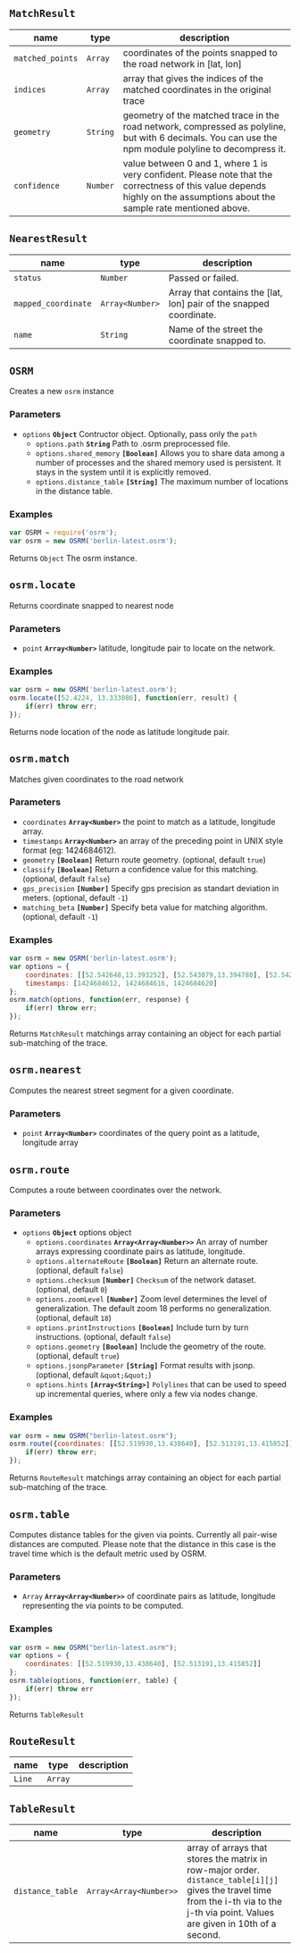 ## `MatchResult`




| name | type | description |
| ---- | ---- | ----------- |
| `matched_points` | `Array` | coordinates of the points snapped to the road network in [lat, lon] |
| `indices` | `Array` | array that gives the indices of the matched coordinates in the original trace |
| `geometry` | `String` | geometry of the matched trace in the road network, compressed as polyline, but with 6 decimals. You can use the npm module polyline to decompress it. |
| `confidence` | `Number` | value between 0 and 1, where 1 is very confident. Please note that the correctness of this value depends highly on the assumptions about the sample rate mentioned above. |



## `NearestResult`




| name | type | description |
| ---- | ---- | ----------- |
| `status` | `Number` | Passed or failed. |
| `mapped_coordinate` | `Array<Number>` | Array that contains the [lat, lon] pair of the snapped coordinate. |
| `name` | `String` | Name of the street the coordinate snapped to. |



## `OSRM`

Creates a new `osrm` instance

### Parameters

* `options` **`Object`** Contructor object. Optionally, pass only the `path`
  * `options.path` **`String`** Path to .osrm preprocessed file.
  * `options.shared_memory` **`[Boolean]`** Allows you to share data among a number of processes and the shared memory used is persistent. It stays in the system until it is explicitly removed.
  * `options.distance_table` **`[String]`** The maximum number of locations in the distance table.


### Examples

```js
var OSRM = require('osrm');
var osrm = new OSRM('berlin-latest.osrm');
```

Returns `Object` The osrm instance.

## `osrm.locate`

Returns coordinate snapped to nearest node

### Parameters

* `point` **`Array<Number>`** latitude, longitude pair to locate on the network.


### Examples

```js
var osrm = new OSRM('berlin-latest.osrm');
osrm.locate([52.4224, 13.333086], function(err, result) {
    if(err) throw err;
});
```

Returns  node location of the node as latitude longitude pair.

## `osrm.match`

Matches given coordinates to the road network

### Parameters

* `coordinates` **`Array<Number>`** the point to match as a latitude, longitude array.
* `timestamps` **`Array<Number>`** an array of the preceding point in UNIX style format (eg: 1424684612).
* `geometry` **`[Boolean]`** Return route geometry. (optional, default `true`)
* `classify` **`[Boolean]`** Return a confidence value for this matching. (optional, default `false`)
* `gps_precision` **`[Number]`** Specify gps precision as standart deviation in meters. (optional, default `-1`)
* `matching_beta` **`[Number]`** Specify beta value for matching algorithm. (optional, default `-1`)


### Examples

```js
var osrm = new OSRM('berlin-latest.osrm');
var options = {
    coordinates: [[52.542648,13.393252], [52.543079,13.394780], [52.542107,13.397389]],
    timestamps: [1424684612, 1424684616, 1424684620]
};
osrm.match(options, function(err, response) {
    if(err) throw err;
});
```

Returns `MatchResult` matchings array containing an object for each partial sub-matching of the trace.

## `osrm.nearest`

Computes the nearest street segment for a given coordinate.

### Parameters

* `point` **`Array<Number>`** coordinates of the query point as a latitude, longitude array




## `osrm.route`

Computes a route between coordinates over the network.

### Parameters

* `options` **`Object`** options object
  * `options.coordinates` **`Array<Array<Number>>`** An array of number arrays expressing coordinate pairs as latitude, longitude.
  * `options.alternateRoute` **`[Boolean]`** Return an alternate route. (optional, default `false`)
  * `options.checksum` **`[Number]`** `Checksum` of the network dataset. (optional, default `0`)
  * `options.zoomLevel` **`[Number]`** Zoom level determines the level of generalization. The default zoom 18 performs no generalization. (optional, default `18`)
  * `options.printInstructions` **`[Boolean]`** Include turn by turn instructions. (optional, default `false`)
  * `options.geometry` **`[Boolean]`** Include the geometry of the route. (optional, default `true`)
  * `options.jsonpParameter` **`[String]`** Format results with jsonp. (optional, default `&quot;&quot;`)
  * `options.hints` **`[Array<String>]`** `Polylines` that can be used to speed up incremental queries, where only a few via nodes change.


### Examples

```js
var osrm = new OSRM("berlin-latest.osrm");
osrm.route({coordinates: [[52.519930,13.438640], [52.513191,13.415852]]}, function(err, route) {
    if(err) throw err;
});
```

Returns `RouteResult` matchings array containing an object for each partial sub-matching of the trace.

## `osrm.table`

Computes distance tables for the given via points. Currently all pair-wise distances are computed. Please note that the distance in this case is the travel time which is the default metric used by OSRM.

### Parameters

* `Array` **`Array<Array<Number>>`** of coordinate pairs as latitude, longitude representing the via points to be computed.


### Examples

```js
var osrm = new OSRM("berlin-latest.osrm");
var options = {
    coordinates: [[52.519930,13.438640], [52.513191,13.415852]]
};   
osrm.table(options, function(err, table) {
    if(err) throw err
});
```

Returns `TableResult` 

## `RouteResult`




| name | type | description |
| ---- | ---- | ----------- |
| `Line` | `Array` |  |



## `TableResult`




| name | type | description |
| ---- | ---- | ----------- |
| `distance_table` | `Array<Array<Number>>` | array of arrays that stores the matrix in row-major order. `distance_table[i][j]` gives the travel time from the i-th via to the j-th via point. Values are given in 10th of a second. |



